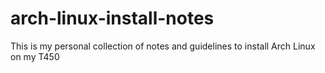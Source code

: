 # arch-linux-install-notes
This is my personal collection of notes and guidelines to install Arch Linux on my T450

